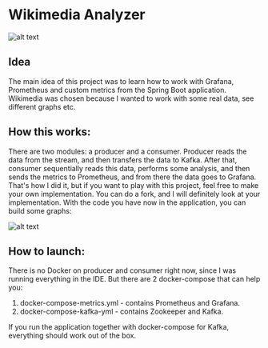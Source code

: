 # Wikimedia Analyzer

![alt text](https://i.imgur.com/oU8lisK.png)

## Idea

The main idea of this project was to learn how to work with Grafana, Prometheus and custom metrics from the Spring Boot application. Wikimedia was chosen because I wanted to work with some real data, see different graphs etc.

## How this works:

There are two modules: a producer and a consumer. Producer reads the data from the stream, and then transfers the data to Kafka. After that, consumer sequentially reads this data, performs some analysis, and then sends the metrics to Prometheus, and from there the data goes to Grafana. That's how I did it, but if you want to play with this project, feel free to make your own implementation. You can do a fork, and I will definitely look at your implementation. With the code you have now in the application, you can build some graphs:

![alt text](https://i.imgur.com/HTirPCa.png)

## How to launch:

There is no Docker on producer and consumer right now, since I was running everything in the IDE. But there are 2 docker-compose that can help you:
1) docker-compose-metrics.yml - contains Prometheus and Grafana.
2) docker-compose-kafka-yml - contains Zookeeper and Kafka.

If you run the application together with docker-compose for Kafka, everything should work out of the box.


